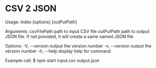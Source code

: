 # CSV 2 JSON

Usage: index [options] <csvFilePath> [outPutPath]

Arguments:
  csvFilePath    path to input CSV file
  outPutPath     path to output JSON file. If not provided, it will create a same named JSON file

Options:
  -V, --version  output the version number
  -v, --version  output the version number
  -h, --help     display help for command


Example call:
  $ npm start input.csv output.json

